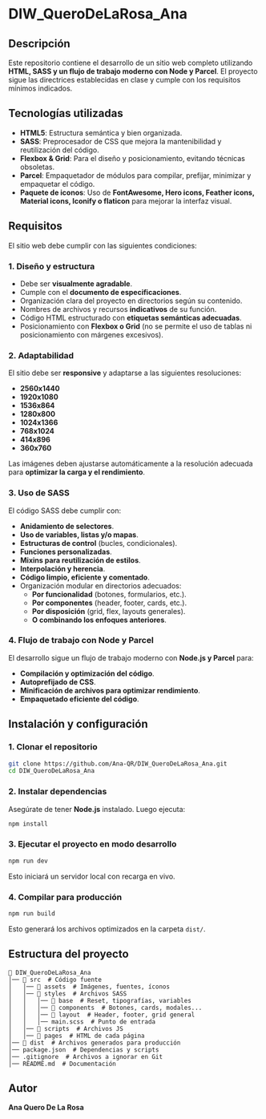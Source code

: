 # DIW_QueroDeLaRosa_Ana

## Descripción
Este repositorio contiene el desarrollo de un sitio web completo utilizando **HTML, SASS y un flujo de trabajo moderno con Node y Parcel**. El proyecto sigue las directrices establecidas en clase y cumple con los requisitos mínimos indicados.

## Tecnologías utilizadas
- **HTML5**: Estructura semántica y bien organizada.
- **SASS**: Preprocesador de CSS que mejora la mantenibilidad y reutilización del código.
- **Flexbox & Grid**: Para el diseño y posicionamiento, evitando técnicas obsoletas.
- **Parcel**: Empaquetador de módulos para compilar, prefijar, minimizar y empaquetar el código.
- **Paquete de iconos**: Uso de **FontAwesome, Hero icons, Feather icons, Material icons, Iconify o flaticon** para mejorar la interfaz visual.

## Requisitos
El sitio web debe cumplir con las siguientes condiciones:

### 1. Diseño y estructura
- Debe ser **visualmente agradable**.
- Cumple con el **documento de especificaciones**.
- Organización clara del proyecto en directorios según su contenido.
- Nombres de archivos y recursos **indicativos** de su función.
- Código HTML estructurado con **etiquetas semánticas adecuadas**.
- Posicionamiento con **Flexbox o Grid** (no se permite el uso de tablas ni posicionamiento con márgenes excesivos).

### 2. Adaptabilidad
El sitio debe ser **responsive** y adaptarse a las siguientes resoluciones:
- **2560x1440**
- **1920x1080**
- **1536x864**
- **1280x800**
- **1024x1366**
- **768x1024**
- **414x896**
- **360x760**

Las imágenes deben ajustarse automáticamente a la resolución adecuada para **optimizar la carga y el rendimiento**.

### 3. Uso de SASS
El código SASS debe cumplir con:
- **Anidamiento de selectores**.
- **Uso de variables, listas y/o mapas**.
- **Estructuras de control** (bucles, condicionales).
- **Funciones personalizadas**.
- **Mixins para reutilización de estilos**.
- **Interpolación y herencia**.
- **Código limpio, eficiente y comentado**.
- Organización modular en directorios adecuados:
  - **Por funcionalidad** (botones, formularios, etc.).
  - **Por componentes** (header, footer, cards, etc.).
  - **Por disposición** (grid, flex, layouts generales).
  - **O combinando los enfoques anteriores**.

### 4. Flujo de trabajo con Node y Parcel
El desarrollo sigue un flujo de trabajo moderno con **Node.js y Parcel** para:
- **Compilación y optimización del código**.
- **Autoprefijado de CSS**.
- **Minificación de archivos para optimizar rendimiento**.
- **Empaquetado eficiente del código**.

## Instalación y configuración
### 1. Clonar el repositorio
```bash
git clone https://github.com/Ana-QR/DIW_QueroDeLaRosa_Ana.git
cd DIW_QueroDeLaRosa_Ana
```

### 2. Instalar dependencias
Asegúrate de tener **Node.js** instalado. Luego ejecuta:
```bash
npm install
```

### 3. Ejecutar el proyecto en modo desarrollo
```bash
npm run dev
```
Esto iniciará un servidor local con recarga en vivo.

### 4. Compilar para producción
```bash
npm run build
```
Esto generará los archivos optimizados en la carpeta `dist/`.

## Estructura del proyecto
```plaintext
📂 DIW_QueroDeLaRosa_Ana
│── 📂 src  # Código fuente
│   │── 📂 assets  # Imágenes, fuentes, íconos
│   │── 📂 styles  # Archivos SASS
│   │   │── 📂 base  # Reset, tipografías, variables
│   │   │── 📂 components  # Botones, cards, modales...
│   │   │── 📂 layout  # Header, footer, grid general
│   │   │── main.scss  # Punto de entrada
│   │── 📂 scripts  # Archivos JS
│   │── 📂 pages  # HTML de cada página
│── 📂 dist  # Archivos generados para producción
│── package.json  # Dependencias y scripts
│── .gitignore  # Archivos a ignorar en Git
│── README.md  # Documentación
```

## Autor
**Ana Quero De La Rosa**